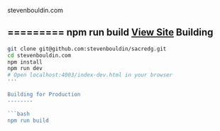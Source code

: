 
stevenbouldin.com

=========
npm run build
[View Site](https://www.stevenbouldin.com)
Building
--------

```bash
git clone git@github.com:stevenbouldin/sacredg.git
cd stevenbouldin.com
npm install
npm run dev
# Open localhost:4003/index-dev.html in your browser
'''

Building for Production
--------

```bash
npm run build
```
